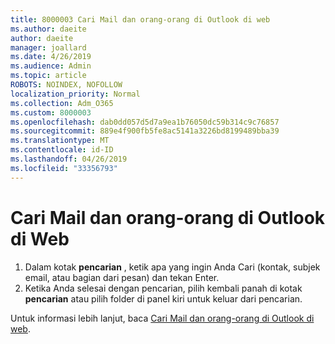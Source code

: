 ```yaml
---
title: 8000003 Cari Mail dan orang-orang di Outlook di web
ms.author: daeite
author: daeite
manager: joallard
ms.date: 4/26/2019
ms.audience: Admin
ms.topic: article
ROBOTS: NOINDEX, NOFOLLOW
localization_priority: Normal
ms.collection: Adm_O365
ms.custom: 8000003
ms.openlocfilehash: dab0dd057d5d7a9ea1b76050dc59b314c9c76857
ms.sourcegitcommit: 889e4f900fb5fe8ac5141a3226bd8199489bba39
ms.translationtype: MT
ms.contentlocale: id-ID
ms.lasthandoff: 04/26/2019
ms.locfileid: "33356793"
---
```

# <a name="search-mail-and-people-on-outlook-on-the-web"></a>Cari Mail dan orang-orang di Outlook di Web

1. Dalam kotak **pencarian** , ketik apa yang ingin Anda Cari (kontak, subjek email, atau bagian dari pesan) dan tekan Enter.
2. Ketika Anda selesai dengan pencarian, pilih kembali panah di kotak **pencarian** atau pilih folder di panel kiri untuk keluar dari pencarian.

Untuk informasi lebih lanjut, baca [Cari Mail dan orang-orang di Outlook di web](https://support.office.com/article/b27e5eb7-3255-4c61-bf16-1c6a16bc2e6b).
